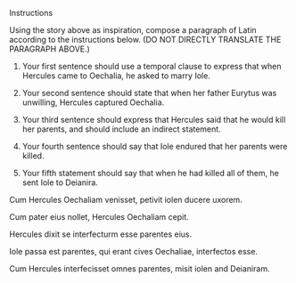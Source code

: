 Instructions

Using the story above as inspiration, compose a paragraph of Latin according to the instructions below. (DO NOT DIRECTLY TRANSLATE THE PARAGRAPH ABOVE.)

1. Your first sentence should use a temporal clause to express that when Hercules came to Oechalia, he asked to marry Iole.

2. Your second sentence should state that when her father Eurytus was unwilling, Hercules captured Oechalia.

3. Your third sentence should express that Hercules said that he would kill her parents, and should include an indirect statement.

4. Your fourth sentence should say that Iole endured that her parents were killed.

5. Your fifth statement should say that when he had killed all of them, he sent Iole to Deianira.

Cum Hercules Oechaliam venisset, petivit iolen ducere uxorem.

Cum pater eius nollet, Hercules Oechaliam cepit.

Hercules dixit se interfecturm esse parentes eius.

Iole passa est parentes, qui erant cives Oechaliae, interfectos esse.

Cum Hercules interfecisset omnes parentes, misit iolen and Deianiram.
